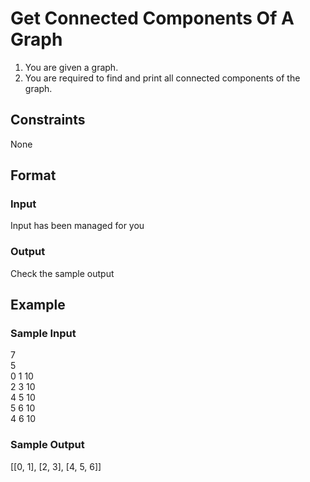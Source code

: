 # Get Connected Components Of A Graph

1. You are given a graph. 
2. You are required to find and print all connected components of the graph.


## Constraints
None

## Format
### Input
Input has been managed for you

### Output
Check the sample output

## Example
### Sample Input

7   
5   
0 1 10  
2 3 10  
4 5 10  
5 6 10  
4 6 10  

### Sample Output
[[0, 1], [2, 3], [4, 5, 6]]